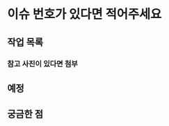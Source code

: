 <!-- PR 제목과 동일 - 리팩터링 2판 챕터 숫자 + 제목 -->

# 이슈 번호가 있다면 적어주세요

## 작업 목록

### 참고 사진이 있다면 첨부

## 예정

## 궁금한 점
